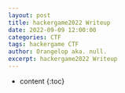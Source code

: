 ```yaml
---
layout: post
title: hackergame2022 Writeup
date: 2022-09-09 12:00:00
categories: CTF
tags: hackergame CTF
author: Orangelop aka. null.
excerpt: hackergame2022 Writeup
---
```


* content
{:toc}